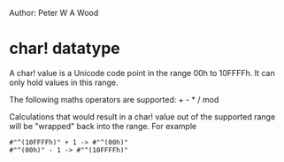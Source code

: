 Author: Peter W A Wood

# char! datatype

A char! value is a Unicode code point in the range 00h to 10FFFFh. It can only hold values in this range.

The following maths operators are supported:
	+
	-
	*
	/
	mod

Calculations that would result in a char! value out of the supported range will be "wrapped" back into the range. For example
```rebol
#"^(10FFFFh)" + 1 -> #"^(00h)"
#"^(00h)" - 1 -> #"^(10FFFFh)"
```
